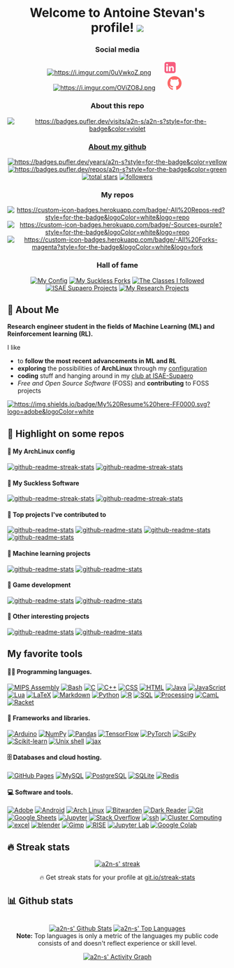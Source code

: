 <!--       ___                __       ___ -->
<!--  __ _|_  )_ _ ___ ___   / /  __ _|_  )_ _ ___ ___ -->
<!-- / _` |/ /| ' \___(_-<  / /  / _` |/ /| ' \___(_-< -->
<!-- \__,_/___|_||_|  /__/ /_/   \__,_/___|_||_|  /__/ -->
<!-- greatly inspired from https://github.com/DenverCoder1/DenverCoder1 !! -->

<!-- from https://github.com/athul/waka-readme -->
<!-- from https://github.com/ABSphreak/readme-jokes -->
<!-- from https://github.com/techytushar/random-memer -->
<!-- from https://github.com/simple-icons/simple-icons#cdn-usage -->


<!-- =================================== -->
<!-- HEADER -->
<!-- =================================== -->
<h1 align="center">
  Welcome to Antoine Stevan's profile!
  <img src="https://media.giphy.com/media/hvRJCLFzcasrR4ia7z/giphy.gif" width="28">
</h1>

<!-- Social icons section -->
<h3 align="center">
  Social media
</h3>
<p align="center">
  <a href="https://a2n-s.github.io/" alt="https://a2n-s.github.io/"><img width="32px" alt="https://i.imgur.com/0uVwkoZ.png" title="Personal website" src="https://i.imgur.com/0uVwkoZ.png"/></a>
  &#8287;&#8287;&#8287;&#8287;&#8287;
  <a href="https://www.linkedin.com/in/antoine-stevan/" alt="https://www.linkedin.com/in/antoine-stevan/sureli"><img width="32px" alt="linkedin.png" title="LinkedIn" src="linkedin.png"/></a>
  &#8287;&#8287;&#8287;&#8287;&#8287;
  <a href="https://discord.gg/GMb9ESpa7J" alt="https://discord.gg/GMb9ESpa7J"><img width="32px" alt="https://i.imgur.com/OViZO8J.png" title="SCSC club" src="https://i.imgur.com/OViZO8J.png"/></a>
  &#8287;&#8287;&#8287;&#8287;&#8287;
  <a href="https://github.com/SuReLI" alt="https://github.com/SuReLI"><img width="32px" alt="github.png" title="SuReLI lab" src="github.png"/></a>
</p>

<!-- some badges. -->
<!-- from https://pufler.dev/git-badges/ -->
<h3 align="center">
  About this repo
</h3>
<p align="center">
  <a href="https://badges.pufler.dev" alt="https://badges.pufler.dev"><img alt="https://badges.pufler.dev/visits/a2n-s/a2n-s?style=for-the-badge&color=violet"  src="https://badges.pufler.dev/visits/a2n-s/a2n-s?style=for-the-badge&color=violet">
</p>

<!-- Social badges section -->
<!-- Badges with custom icons - https://github.com/DenverCoder1/custom-icon-badges -->
<!-- Star counter - https://github.com/idealclover/GitHub-Star-Counter -->
<!-- View counter - https://github.com/DenverCoder1/Simple-View-Counter -->
<h3 align="center">
  About my github
</h3>
<p align="center">
  <a href="https://badges.pufler.dev" alt="https://badges.pufler.dev"><img alt="https://badges.pufler.dev/years/a2n-s?style=for-the-badge&color=yellow"         src="https://badges.pufler.dev/years/a2n-s?style=for-the-badge&color=yellow">
  <a href="https://badges.pufler.dev" alt="https://badges.pufler.dev"><img alt="https://badges.pufler.dev/repos/a2n-s?style=for-the-badge&color=green"          src="https://badges.pufler.dev/repos/a2n-s?style=for-the-badge&color=green">
  <a href="https://github.com/a2n-s?tab=repositories&sort=stargazers">
    <img alt="total stars" title="Total stars on GitHub" src="https://custom-icon-badges.herokuapp.com/badge/dynamic/json?logo=star&color=55960c&labelColor=488207&label=Stars&style=for-the-badge&query=%24.stars&url=https://api.github-star-counter.workers.dev/user/a2n-s"/></a>
  <a href="https://github.com/a2n-s?tab=followers">
    <img alt="followers"   title="Follow me on Github"   src="https://custom-icon-badges.herokuapp.com/github/followers/a2n-s?color=236ad3&labelColor=1155ba&style=for-the-badge&logo=person-add&label=Follow&logoColor=white"/></a>
</p>

<h3 align="center">
  My repos
</h3>
<p align="center">
  <a href="https://github.com/a2n-s?tab=repositories&sort=stargazers"><img alt="https://custom-icon-badges.herokuapp.com/badge/-All%20Repos-red?style=for-the-badge&logoColor=white&logo=repo" title="All Repositories" src="https://custom-icon-badges.herokuapp.com/badge/-All%20Repos-2962FF?style=for-the-badge&logoColor=white&logo=repo"/></a>
  <a href="https://github.com/a2n-s?tab=repositories&type=source&sort=stargazers"><img alt="https://custom-icon-badges.herokuapp.com/badge/-Sources-purple?style=for-the-badge&logoColor=white&logo=repo" title="Sources" src="https://custom-icon-badges.herokuapp.com/badge/-Sources-FF6229?style=for-the-badge&logoColor=white&logo=repo"/></a>
  <a href="https://github.com/a2n-s?tab=repositories&type=fork&sort=stargazers"><img alt="https://custom-icon-badges.herokuapp.com/badge/-All%20Forks-magenta?style=for-the-badge&logoColor=white&logo=fork" title="All Forks" src="https://custom-icon-badges.herokuapp.com/badge/-All%20Forks-29bb62?style=for-the-badge&logoColor=white&logo=fork"/></a>
</p>

<h3 align="center">
  Hall of fame
</h3>
<p align="center">
  <a href="https://github.com/a2n-s?tab=repositories&q=config&type=&language=&sort="><img title="My Config" src="https://custom-icon-badges.herokuapp.com/badge/-My%20Config-red?style=for-the-badge&logoColor=white&logo=fork"/></a>
  <a href="https://github.com/a2n-s?tab=repositories&q=suckless&type=&language=&sort="><img title="My Suckless Forks" src="https://custom-icon-badges.herokuapp.com/badge/-My%20Suckless%20Forks-orange?style=for-the-badge&logoColor=white&logo=fork"/></a>
  <a href="https://github.com/stars/a2n-s/lists/classes"><img title="The Classes I followed" src="https://custom-icon-badges.herokuapp.com/badge/-The%20Classes%20I%20Followed-yellow?style=for-the-badge&logoColor=white&logo=fork"/></a>
  <a href="https://github.com/a2n-s?tab=repositories&q=isae-supaero&type=&language=&sort="><img title="ISAE Supaero Projects" src="https://custom-icon-badges.herokuapp.com/badge/-ISAE%20Supaero%20Projects-green?style=for-the-badge&logoColor=white&logo=fork"/></a>
  <a href="https://github.com/a2n-s?tab=repositories&q=research&type=&language=&sort="><img title="My Research Projects" src="https://custom-icon-badges.herokuapp.com/badge/-My%20Research%20Projects-blue?style=for-the-badge&logoColor=white&logo=fork"/></a>
</p>

<!-- =================================== -->
<!-- THE BODY OF THE README -->
<!-- =================================== -->
## 📘 About Me 
**Research engineer student in the fields of Machine Learning (ML) and Reinforcement learning (RL).**

I like
- to **follow the most recent advancements in ML and RL**
- **exploring** the possibilities of **ArchLinux** through my [configuration](https://github.com/a2n-s?tab=repositories&q=config&type=&language=&sort=)
- **coding** stuff and hanging around in my [club at ISAE-Supaero](https://github.com/iScsc) 
- *Free and Open Source Software* (FOSS) and **contributing** to FOSS projects
<p align="left">
  <a href="https://github.com/a2n-s/a2n-s.github.io/blob/main/content/res/resume.pdf" alt="https://github.com/a2n-s/a2n-s/blob/main/resume.pdfhttps://badges.pufler.dev"><img alt="https://img.shields.io/badge/My%20Resume%20here-FF0000.svg?logo=adobe&logoColor=white" src="https://img.shields.io/badge/My%20Resume%20here-red.svg?logo=adobe&logoColor=white"></a>
</p>

## 📕 Highlight on some repos
#### 📕 My ArchLinux config 
<!-- Repo info cards - https://github.com/anuraghazra/github-readme-stats -->
<p align="left">
  <a href="https://github.com/a2n-s/dotfiles">  <img height="120" src="https://github-readme-stats.vercel.app/api/pin/?username=a2n-s&repo=dotfiles&theme=react&bg_color=1F222E&title_color=F85D7F&icon_color=F8D866&hide_border=true&show_icons=false"   alt="github-readme-streak-stats"></a>
  <a href="https://github.com/a2n-s/wallpapers"><img height="120" src="https://github-readme-stats.vercel.app/api/pin/?username=a2n-s&repo=wallpapers&theme=react&bg_color=1F222E&title_color=F85D7F&icon_color=F8D866&hide_border=true&show_icons=false" alt="github-readme-streak-stats"></a>
</p>

#### 📕 My Suckless Software
<!-- Repo info cards - https://github.com/anuraghazra/github-readme-stats -->
<p align="left">
  <a href="https://github.com/a2n-s/dmenu"><img height="120" src="https://github-readme-stats.vercel.app/api/pin/?username=a2n-s&repo=dmenu&theme=react&bg_color=1F222E&title_color=F85D7F&icon_color=F8D866&hide_border=true&show_icons=false" alt="github-readme-streak-stats"></a>
  <a href="https://github.com/a2n-s/st">  <img height="120" src="https://github-readme-stats.vercel.app/api/pin/?username=a2n-s&repo=st&theme=react&bg_color=1F222E&title_color=F85D7F&icon_color=F8D866&hide_border=true&show_icons=false"   alt="github-readme-streak-stats"></a>
</p>

#### 📕 Top projects I've contributed to 
<!-- Repo info cards - https://github.com/anuraghazra/github-readme-stats -->
<p align="left">
  <a href="https://github.com/qtile/qtile"><img height="120" src="https://github-readme-stats.vercel.app/api/pin/?username=qtile&repo=qtile&theme=react&bg_color=1F222E&title_color=F85D7F&icon_color=F8D866&hide_border=true&show_icons=false"              alt="github-readme-stats"></a>
  <a href="https://github.com/elParaguayo/qtile-extras"><img height="120" src="https://github-readme-stats.vercel.app/api/pin/?username=elParaguayo&repo=qtile-extras&theme=react&bg_color=1F222E&title_color=F85D7F&icon_color=F8D866&hide_border=true&show_icons=false"              alt="github-readme-stats"></a>
  <a href="https://github.com/arcolinux/archlinux-logout"><img height="120" src="https://github-readme-stats.vercel.app/api/pin/?username=arcolinux&repo=archlinux-logout&theme=react&bg_color=1F222E&title_color=F85D7F&icon_color=F8D866&hide_border=true&show_icons=false"              alt="github-readme-stats"></a>
  <a href="https://github.com/b3nj5m1n/xdg-ninja"><img height="120" src="https://github-readme-stats.vercel.app/api/pin/?username=b3nj5m1n&repo=xdg-ninja&theme=react&bg_color=1F222E&title_color=F85D7F&icon_color=F8D866&hide_border=true&show_icons=false"              alt="github-readme-stats"></a>
</p>

#### 📕 Machine learning projects 
<p align="left">
  <a href="https://github.com/a2n-s/ma_playground_env"><img height="120" src="https://github-readme-stats.vercel.app/api/pin/?username=a2n-s&repo=ma_playground_env&theme=react&bg_color=1F222E&title_color=F85D7F&icon_color=F8D866&hide_border=true&show_icons=false" alt="github-readme-stats"></a>
  <a href="https://github.com/a2n-s/dqn">              <img height="120" src="https://github-readme-stats.vercel.app/api/pin/?username=a2n-s&repo=dqn&theme=react&bg_color=1F222E&title_color=F85D7F&icon_color=F8D866&hide_border=true&show_icons=false"          alt="github-readme-stats"></a>
</p>

#### 📕 Game development 
<p align="left">                               
  <a href="https://github.com/iScsc/wiresmash">     <img height="120" src="https://github-readme-stats.vercel.app/api/pin/?username=iScsc&repo=wiresmash&theme=react&bg_color=1F222E&title_color=F85D7F&icon_color=F8D866&hide_border=true&show_icons=false"      alt="github-readme-stats"></a>
  <a href="https://github.com/iScsc/NeoSnake">      <img height="120" src="https://github-readme-stats.vercel.app/api/pin/?username=iScsc&repo=NeoSnake&theme=react&bg_color=1F222E&title_color=F85D7F&icon_color=F8D866&hide_border=true&show_icons=false"       alt="github-readme-stats"></a>
</p>

#### 📕 Other interesting projects 
<p align="left">
  <a href="https://github.com/a2n-s/animal-crossing-db-study"><img height="120" src="https://github-readme-stats.vercel.app/api/pin/?username=a2n-s&repo=animal-crossing-db-study&theme=react&bg_color=1F222E&title_color=F85D7F&icon_color=F8D866&hide_border=true&show_icons=false" alt="github-readme-stats"></a>
  <a href="https://github.com/a2n-s/project-euler">           <img height="120" src="https://github-readme-stats.vercel.app/api/pin/?username=a2n-s&repo=project-euler&theme=react&bg_color=1F222E&title_color=F85D7F&icon_color=F8D866&hide_border=true&show_icons=false"            alt="github-readme-stats"></a>
</p>

<!-- Some badges are from https://github.com/Ileriayo/markdown-badges -->
##  My favorite tools 
#### 👨‍💻 Programming languages.
<p>
  <a href="https://github.com/search?q=user%3Aa2n-s+language%3Aassembly">  <img alt="MIPS Assembly" src="https://custom-icon-badges.herokuapp.com/badge/Assembly-525252.svg?logo=asm-hex&logoColor=white"></a>
  <a href="https://github.com/search?q=user%3Aa2n-s+language%3Abash">      <img alt="Bash"          src="https://img.shields.io/badge/Bash-121011.svg?logo=gnu-bash&logoColor=white"></a>
  <a href="https://github.com/search?q=user%3Aa2n-s+language%3Ac">         <img alt="C"             src="https://custom-icon-badges.herokuapp.com/badge/C-03599C.svg?logo=c-in-hexagon&logoColor=white"></a>
  <a href="https://github.com/search?q=user%3Aa2n-s+language%3Acpp">       <img alt="C++"           src="https://custom-icon-badges.herokuapp.com/badge/C++-9C033A.svg?logo=cpp2&logoColor=white"></a>
  <a href="https://github.com/search?q=user%3Aa2n-s+language%3Acss">       <img alt="CSS"           src="https://img.shields.io/badge/CSS-1572B6.svg?logo=css3&logoColor=white"></a>
  <a href="https://github.com/search?q=user%3Aa2n-s+language%3Ahtml">      <img alt="HTML"          src="https://img.shields.io/badge/HTML-E34F26.svg?logo=html5&logoColor=white"></a>
  <a href="https://github.com/search?q=user%3Aa2n-s+language%3Ajava">      <img alt="Java"          src="https://img.shields.io/badge/Java-007396.svg?logo=java&logoColor=white"></a>
  <a href="https://github.com/search?q=user%3Aa2n-s+language%3Ajavascript"><img alt="JavaScript"    src="https://img.shields.io/badge/JavaScript-F7DF1E.svg?logo=javascript&logoColor=black"></a>
  <a href="https://github.com/search?q=user%3Aa2n-s+language%3Alua">       <img alt="Lua"           src="https://img.shields.io/badge/Lua-ffffff.svg?logo=lua&logoColor=blue"></a>
  <a href="https://github.com/search?q=user%3Aa2n-s+language%3Atex">       <img alt="LaTeX"         src="https://img.shields.io/badge/LaTeX-008080.svg?logo=LaTeX&logoColor=white"></a>
  <a href="https://github.com/search?q=user%3Aa2n-s+language%3Amarkdown">  <img alt="Markdown"      src="https://img.shields.io/badge/Markdown-000000.svg?logo=markdown&logoColor=white"></a>
  <a href="https://github.com/search?q=user%3Aa2n-s+language%3Apython">    <img alt="Python"        src="https://img.shields.io/badge/Python-14354C.svg?logo=python&logoColor=white"></a>
  <a href="https://github.com/search?q=user%3Aa2n-s+language%3Ar">         <img alt="R"             src="https://img.shields.io/badge/R-276DC3.svg?logo=r&logoColor=white"></a>
  <a href="https://github.com/search?q=user%3Aa2n-s+language%3Asql">       <img alt="SQL"           src="https://custom-icon-badges.herokuapp.com/badge/SQL-025E8C.svg?logo=database&logoColor=white"></a>
  <a href="https://github.com/search?q=user%3Aa2n-s+language%3Aprocessing"><img alt="Processing"    src="https://custom-icon-badges.herokuapp.com/badge/Processing-025E8C.svg?logo=database&logoColor=white"></a>
  <a href="https://github.com/search?q=user%3Aa2n-s+language%3Acaml">      <img alt="CamL"          src="https://custom-icon-badges.herokuapp.com/badge/CamL-025E8C.svg?logo=database&logoColor=white"></a>
  <a href="https://github.com/search?q=user%3Aa2n-s+language%3Aracket">    <img alt="Racket"        src="https://custom-icon-badges.herokuapp.com/badge/Racket-025E8C.svg?logo=database&logoColor=white"></a>
</p>

#### 🧰 Frameworks and libraries.
<p>
  <a href="#"><img alt="Arduino"      src="https://img.shields.io/badge/-Arduino-00979D?logo=Arduino&logoColor=white"></a>
  <a href="#"><img alt="NumPy"        src="https://img.shields.io/badge/Numpy-013243.svg?logo=numpy&logoColor=white"></a>
  <a href="#"><img alt="Pandas"       src="https://img.shields.io/badge/Pandas-150458.svg?logo=pandas&logoColor=white"></a>
  <a href="#"><img alt="TensorFlow"   src="https://img.shields.io/badge/TensorFlow-FF6F00.svg?logo=TensorFlow&logoColor=white"></a>
  <a href="#"><img alt="PyTorch"      src="https://img.shields.io/badge/PyTorch-150458.svg?logo=python&logoColor=white"></a>
  <a href="#"><img alt="SciPy"        src="https://img.shields.io/badge/SciPy-150458.svg?logo=python&logoColor=white"></a>
  <a href="#"><img alt="Scikit-learn" src="https://img.shields.io/badge/Scikit%20learn-150458.svg?logo=python&logoColor=white"></a>
  <a href="#"><img alt="Unix shell"   src="https://img.shields.io/badge/Unix%20Shell-150458.svg?logo=shell&logoColor=white"></a>
  <a href="#"><img alt="jax"          src="https://img.shields.io/badge/JAX-013243.svg?logo=python&logoColor=white"></a>
</p>

#### 🗄️ Databases and cloud hosting.
<p>
  <a href="#"><img alt="GitHub Pages" src="https://img.shields.io/badge/GitHub%20Pages-327FC7.svg?logo=github&logoColor=white"></a>
  <a href="#"><img alt="MySQL"        src="https://img.shields.io/badge/MySQL-00f.svg?logo=mysql&logoColor=white"></a>
  <a href="#"><img alt="PostgreSQL"   src="https://img.shields.io/badge/PostgreSQL-316192.svg?logo=postgresql&logoColor=white"></a>
  <a href="#"><img alt="SQLite"       src="https://img.shields.io/badge/SQLite-07405e.svg?logo=sqlite&logoColor=white"></a>
  <a href="#"><img alt="Redis"        src="https://custom-icon-badges.herokuapp.com/badge/Redis-025E8C.svg?logo=database&logoColor=white"></a>
</p>

#### 💻 Software and tools.
<p>
  <a href="#"><img alt="Adobe"             src="https://img.shields.io/badge/Adobe-FF0000.svg?logo=adobe&logoColor=white"></a>
  <a href="#"><img alt="Android"           src="https://img.shields.io/badge/Android-3DDC84?logo=android&logoColor=white"></a>
  <a href="#"><img alt="Arch Linux"        src="https://img.shields.io/badge/Arch%20Linux-1793D1.svg?logo=arch-linux&logoColor=white"></a>
  <a href="#"><img alt="Bitwarden"         src="https://img.shields.io/badge/-Bitwarden-175DDC?logo=bitwarden&logoColor=white"></a>
  <a href="#"><img alt="Dark Reader"       src="https://img.shields.io/badge/-Dark%20Reader-141E24?logo=dark-reader&logoColor=white"></a>
  <a href="#"><img alt="Git"               src="https://img.shields.io/badge/Git-F05033.svg?logo=git&logoColor=white"></a>
  <a href="#"><img alt="Google Sheets"     src="https://img.shields.io/badge/Google%20Sheets-34A853.svg?logo=google%20sheets&logoColor=white"></a>
  <a href="#"><img alt="Jupyter"           src="https://img.shields.io/badge/Jupyter-F37626.svg?logo=Jupyter&logoColor=white"></a>
  <a href="#"><img alt="Stack Overflow"    src="https://img.shields.io/badge/-Stack%20Overflow-FE7A16?logo=stack-overflow&logoColor=white"></a>
  <a href="#"><img alt="ssh"               src="https://img.shields.io/badge/ssh-150458.svg?logo=shell&logoColor=white"></a>
  <a href="#"><img alt="Cluster Computing" src="https://img.shields.io/badge/Cluster%20Computing-150458.svg?logo=git&logoColor=white"></a>
  <a href="#"><img alt="excel"             src="https://img.shields.io/badge/excel-150458.svg?logo=git&logoColor=white"></a>
  <a href="#"><img alt="blender"           src="https://img.shields.io/badge/blender-150458.svg?logo=git&logoColor=white"></a>
  <a href="#"><img alt="Gimp"              src="https://img.shields.io/badge/Gimp-150458.svg?logo=git&logoColor=white"></a>
  <a href="#"><img alt="RISE"              src="https://img.shields.io/badge/RISE-150458.svg?logo=git&logoColor=white"></a>
  <a href="#"><img alt="Jupyter Lab"       src="https://img.shields.io/badge/Jupyter-F37626.svg?logo=Jupyter%20Lab&logoColor=white"></a>
  <a href="#"><img alt="Google Colab"      src="https://custom-icon-badges.herokuapp.com/badge/Google%20Colab-025E8C.svg?logo=google&logoColor=white"></a>
</p>

## 🔥 Streak stats 
<!-- GitHub Readme Streak Stats - https://github.com/DenverCoder1/github-readme-streak-stats -->
<p align="center">
  <a href="https://github.com/DenverCoder1/github-readme-streak-stats">
    <img title="🔥 Get streak stats for your profile at git.io/streak-stats" alt="a2n-s' streak" src="https://github-readme-streak-stats.herokuapp.com/?user=a2n-s&theme=monokai-metallian&hide_border=true"/>
  </a>
  <p align="center">🔥 Get streak stats for your profile at <a href="https://git.io/streak-stats">git.io/streak-stats</a></p>
</p>

## 📊 Github stats 
<!-- https://github.com/anuraghazra/github-readme-stats -->
<p align="center">
  <br/>
  <a href="https://github.com/anuraghazra/github-readme-stats"><img alt="a2n-s' Github Stats" src="https://github-readme-stats.vercel.app/api/?username=a2n-s&show_icons=true&count_private=true&theme=react&hide_border=true&bg_color=1F222E&title_color=F85D7F&icon_color=F8D866" height="192px"/></a>
  <a href="https://github.com/anuraghazra/github-readme-stats"><img alt="a2n-s' Top Languages" src="https://github-readme-stats.vercel.app/api/top-langs/?username=a2n-s&langs_count=8&layout=compact&theme=react&hide_border=true&bg_color=1F222E&title_color=F85D7F&icon_color=F8D866&hide=Jupyter%20Notebook" height="192px"/></a>
  <br/>
  <b>Note:</b> Top languages is only a metric of the languages my public code consists of and doesn't reflect experience or skill level.
</p>

<!-- https://github.com/ashutosh00710/github-readme-activity-graph -->
<p align="center">
  <a href="https://github.com/ashutosh00710/github-readme-activity-graph"><img alt="a2n-s' Activity Graph" src="https://activity-graph.herokuapp.com/graph/?username=a2n-s&bg_color=1F222E&color=F8D866&line=F85D7F&point=FFFFFF&hide_border=true" /></a>
</p>
